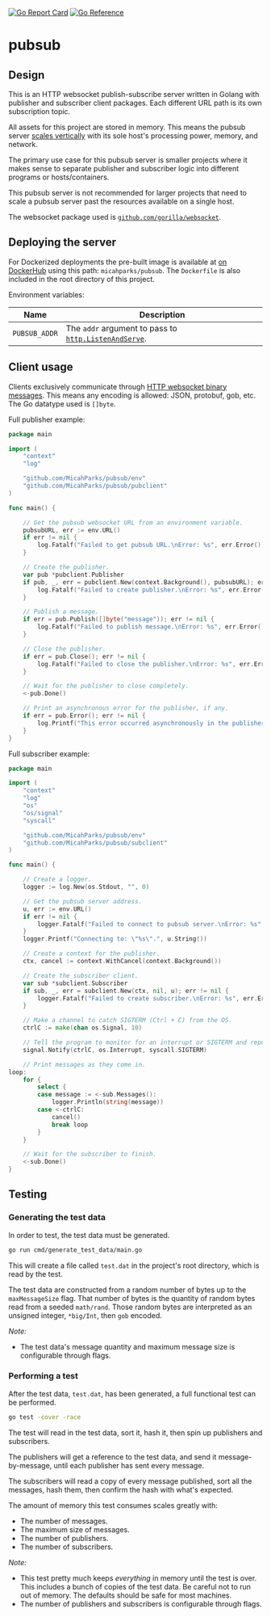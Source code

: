[![Go Report Card](https://goreportcard.com/badge/github.com/MicahParks/pubsub)](https://goreportcard.com/report/github.com/MicahParks/pubsub) [![Go Reference](https://pkg.go.dev/badge/github.com/MicahParks/pubsub.svg)](https://pkg.go.dev/github.com/MicahParks/pubsub)

# pubsub

## Design

This is an HTTP websocket publish-subscribe server written in Golang with publisher and subscriber client packages. Each
different URL path is its own subscription topic.

All assets for this project are stored in memory. This means the pubsub server
[scales vertically](https://stackoverflow.com/a/11715598/14797322) with its sole host's processing power, memory, and
network.

The primary use case for this pubsub server is smaller projects where it makes sense to separate publisher and
subscriber logic into different programs or hosts/containers.

This pubsub server is not recommended for larger projects that need to scale a pubsub server past the resources
available on a single host.

The websocket package used is [`github.com/gorilla/websocket`](https://github.com/gorilla/websocket).

## Deploying the server

For Dockerized deployments the pre-built image is available
at [on DockerHub](https://hub.docker.com/repository/docker/micahparks/pubsub) using this path: `micahparks/pubsub`. The
`Dockerfile` is also included in the root directory of this project.

Environment variables:

|Name         |Description                                                                                        |
|-------------|---------------------------------------------------------------------------------------------------|
|`PUBSUB_ADDR`|The `addr` argument to pass to [`http.ListenAndServe`](https://pkg.go.dev/net/http#ListenAndServe).|

## Client usage

Clients exclusively communicate through
[HTTP websocket binary messages](https://datatracker.ietf.org/doc/html/rfc6455#section-5.6). This means any encoding is
allowed: JSON, protobuf, gob, etc. The Go datatype used is `[]byte`.

Full publisher example:
```go
package main

import (
	"context"
	"log"

	"github.com/MicahParks/pubsub/env"
	"github.com/MicahParks/pubsub/pubclient"
)

func main() {

	// Get the pubsub websocket URL from an environment variable.
	pubsubURL, err := env.URL()
	if err != nil {
		log.Fatalf("Failed to get pubsub URL.\nError: %s", err.Error())
	}

	// Create the publisher.
	var pub *pubclient.Publisher
	if pub, _, err = pubclient.New(context.Background(), pubsubURL); err != nil {
		log.Fatalf("Failed to create publisher.\nError: %s", err.Error())
	}

	// Publish a message.
	if err = pub.Publish([]byte("message")); err != nil {
		log.Fatalf("Failed to publish message.\nError: %s", err.Error())
	}

	// Close the publisher.
	if err = pub.Close(); err != nil {
		log.Fatalf("Failed to close the publisher.\nError: %s", err.Error())
	}

	// Wait for the publisher to close completely.
	<-pub.Done()

	// Print an asynchronous error for the publisher, if any.
	if err = pub.Error(); err != nil {
		log.Printf("This error occurred asynchronously in the publisher: %s", err.Error())
	}
}
```

Full subscriber example:
```go
package main

import (
	"context"
	"log"
	"os"
	"os/signal"
	"syscall"

	"github.com/MicahParks/pubsub/env"
	"github.com/MicahParks/pubsub/subclient"
)

func main() {

	// Create a logger.
	logger := log.New(os.Stdout, "", 0)

	// Get the pubsub server address.
	u, err := env.URL()
	if err != nil {
		logger.Fatalf("Failed to connect to pubsub server.\nError: %s", err.Error())
	}
	logger.Printf("Connecting to: \"%s\".", u.String())

	// Create a context for the publisher.
	ctx, cancel := context.WithCancel(context.Background())

	// Create the subscriber client.
	var sub *subclient.Subscriber
	if sub, _, err = subclient.New(ctx, nil, u); err != nil {
		logger.Fatalf("Failed to create subscriber.\nError: %s", err.Error())
	}

	// Make a channel to catch SIGTERM (Ctrl + C) from the OS.
	ctrlC := make(chan os.Signal, 10)

	// Tell the program to monitor for an interrupt or SIGTERM and report it on the given channel.
	signal.Notify(ctrlC, os.Interrupt, syscall.SIGTERM)

	// Print messages as they come in.
loop:
	for {
		select {
		case message := <-sub.Messages():
			logger.Println(string(message))
		case <-ctrlC:
			cancel()
			break loop
		}
	}

	// Wait for the subscriber to finish.
	<-sub.Done()
}
```

## Testing

### Generating the test data
In order to test, the test data must be generated.

```bash
go run cmd/generate_test_data/main.go
```

This will create a file called `test.dat` in the project's root directory, which is read by the test.

The test data are constructed from a random number of bytes up to the `maxMessageSize` flag. That number of bytes is the
quantity of random bytes read from a seeded `math/rand`. Those random bytes are interpreted as an unsigned integer,
`*big/Int`, then `gob` encoded.

*Note:*

* The test data's message quantity and maximum message size is configurable through flags.

### Performing a test
After the test data, `test.dat`, has been generated, a full functional test can be performed.

```bash
go test -cover -race
```

The test will read in the test data, sort it, hash it, then spin up publishers and subscribers.

The publishers will get a reference to the test data, and send it message-by-message, until each publisher has sent
every message.

The subscribers will read a copy of every message published, sort all the messages, hash them, then confirm the hash
with what's expected.

The amount of memory this test consumes scales greatly with:
* The number of messages.
* The maximum size of messages.
* The number of publishers.
* The number of subscribers.

*Note:*

* This test pretty much keeps _everything_ in memory until the test is over. This includes a bunch of copies of the test
  data. Be careful not to run out of memory. The defaults should be safe for most machines.
* The number of publishers and subscribers is configurable through flags.
